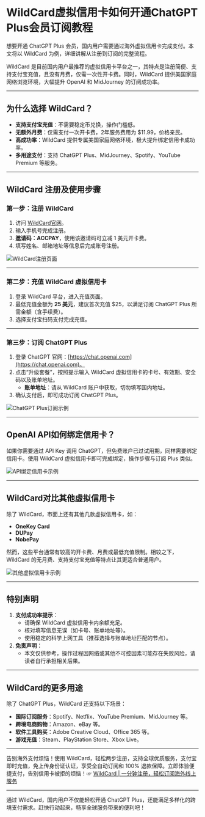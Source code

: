# WildCard虚拟信用卡如何开通ChatGPT Plus会员订阅教程

想要开通 ChatGPT Plus 会员，国内用户需要通过海外虚拟信用卡完成支付。本文将以 WildCard 为例，详细讲解从注册到订阅的完整流程。

WildCard 是目前国内用户最推荐的虚拟信用卡平台之一，其特点是注册简便、支持支付宝充值，且没有月费，仅需一次性开卡费。同时，WildCard 提供美国家庭网络浏览环境，大幅提升 OpenAI 和 MidJourney 的订阅成功率。

---

## 为什么选择 WildCard？

- **支持支付宝充值**：不需要稳定币兑换，操作门槛低。
- **无额外月费**：仅需支付一次开卡费，2年服务费用为 $11.99，价格亲民。
- **高成功率**：WildCard 提供专属美国家庭网络环境，极大提升绑定信用卡成功率。
- **多用途支付**：支持 ChatGPT Plus、MidJourney、Spotify、YouTube Premium 等服务。

---

## WildCard 注册及使用步骤

### 第一步：注册 WildCard
1. 访问 [WildCard官网](https://bit.ly/bewildcard)。
2. 输入手机号完成注册。
3. **邀请码：ACCPAY**，使用该邀请码可立减 1 美元开卡费。
4. 填写姓名、邮箱地址等信息后完成账号注册。

![WildCard注册页面](https://gao7pic.gao7.com/b0ef8d8d4dd943b3af7639fa69836cfc.png)

---

### 第二步：充值 WildCard 虚拟信用卡
1. 登录 WildCard 平台，进入充值页面。
2. 最低充值金额为 **25 美元**，建议首次充值 $25，以满足订阅 ChatGPT Plus 所需金额（含手续费）。
3. 选择支付宝扫码支付完成充值。

---

### 第三步：订阅 ChatGPT Plus
1. 登录 ChatGPT 官网：[https://chat.openai.com](https://chat.openai.com)。
2. 点击“升级套餐”，按照提示输入 WildCard 虚拟信用卡的卡号、有效期、安全码以及账单地址。
   - **账单地址**：请从 WildCard 账户中获取，切勿填写国内地址。
3. 确认支付后，即可成功订阅 ChatGPT Plus。

![ChatGPT Plus订阅示例](https://gao7pic.gao7.com/75a88fe86a6b4a589a440a7679010882.png)

---

## OpenAI API如何绑定信用卡？

如果你需要通过 API Key 调用 ChatGPT，但免费账户已过试用期，同样需要绑定信用卡。使用 WildCard 虚拟信用卡即可完成绑定，操作步骤与订阅 Plus 类似。

![API绑定信用卡示例](https://gao7pic.gao7.com/f91c13124f304f51a5bbdcbd3e51485f.png)

---

## WildCard对比其他虚拟信用卡

除了 WildCard，市面上还有其他几款虚拟信用卡，如：
- **OneKey Card**
- **DUPay**
- **NobePay**

然而，这些平台通常有较高的开卡费、月费或最低充值限制。相较之下，WildCard 的无月费、支持支付宝充值等特点让其更适合普通用户。

![其他虚拟信用卡示例](https://gao7pic.gao7.com/9c845efc1855477f9a127f488f93ed10.png)

---

## 特别声明

1. **支付成功率提示**：
   - 请确保 WildCard 虚拟信用卡内余额充足。
   - 核对填写信息无误（如卡号、账单地址等）。
   - 使用稳定的科学上网工具（推荐选择与账单地址匹配的节点）。
2. **免责声明**：
   - 本文仅供参考，操作过程因网络或其他不可控因素可能存在失败风险，请读者自行承担相关后果。

---

## WildCard的更多用途

除了 ChatGPT Plus，WildCard 还支持以下场景：
- **国际订阅服务**：Spotify、Netflix、YouTube Premium、MidJourney 等。
- **跨境电商购物**：Amazon、eBay 等。
- **软件工具购买**：Adobe Creative Cloud、Office 365 等。
- **游戏充值**：Steam、PlayStation Store、Xbox Live。

---

告别海外支付烦恼！使用 WildCard，轻松两步注册，支持全球优质服务，支付宝即时充值，免上传身份证认证，享受全自动订阅和 100% 退款保障。立即体验便捷支付，告别信用卡被拒的烦恼！☞ [WildCard | 一分钟注册，轻松订阅海外线上服务](https://bit.ly/bewildcard)

---

通过 WildCard，国内用户不仅能轻松开通 ChatGPT Plus，还能满足多样化的跨境支付需求。赶快行动起来，畅享全球服务带来的便利吧！
